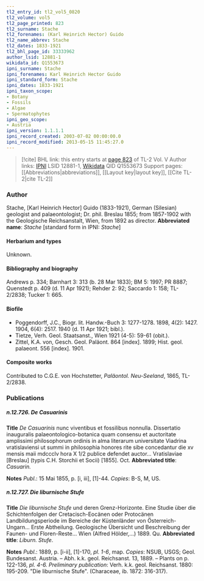 ```yaml
---
tl2_entry_id: tl2_vol5_0820
tl2_volume: vol5
tl2_page_printed: 823
tl2_surname: Stache
tl2_forenames: (Karl Heinrich Hector) Guido
tl2_name_abbrev: Stache
tl2_dates: 1833-1921
tl2_bhl_page_id: 33333962
author_lsid: 12881-1
wikidata_id: Q1553673
ipni_surname: Stache
ipni_forenames: Karl Heinrich Hector Guido
ipni_standard_form: Stache
ipni_dates: 1833-1921
ipni_taxon_scope: 
- Botany
- Fossils
- Algae
- Spermatophytes
ipni_geo_scope: 
- Austria
ipni_version: 1.1.1.1
ipni_record_created: 2003-07-02 00:00:00.0
ipni_record_modified: 2013-05-15 11:45:27.0
---
```


> [!cite] BHL link: this entry starts at [page 823](https://www.biodiversitylibrary.org/page/33333962) of TL-2 Vol. V
> Author links: [IPNI](https://www.ipni.org/a/12881-1) LSID 12881-1, [Wikidata](https://www.wikidata.org/wiki/Q1553673) QID Q1553673
> Support pages: [[Abbreviations|abbreviations]], [[Layout key|layout key]], [[Cite TL-2|cite TL-2]]

### Author

Stache, \[Karl Heinrich Hector\] Guido (1833-1921), German (Silesian) geologist and palaeontologist; Dr. phil. Breslau 1855; from 1857-1902 with the Geologische Reichsanstalt, Wien, from 1892 as director. 
**Abbreviated name**: *Stache* \[standard form in IPNI: *Stache*\]

#### Herbarium and types

Unknown.

#### Bibliography and biography

Andrews p. 334; Barnhart 3: 313 (b. 28 Mar 1833); BM 5: 1997; PR 8887; Quenstedt p. 409 (d. 11 Apr 1921); Rehder 2: 92; Saccardo 1: 158; TL-2/2838; Tucker 1: 665.

#### Biofile

- Poggendorff, J.C., Biogr. lit. Handw.-Buch 3: 1277-1278. 1898, 4(2): 1427. 1904, 6(4): 2517. 1940 (d. 11 Apr 1921; bibl.).
- Tietze, Verh. Geol. Staatsanst., Wien 1921 (4-5): 59-61 (obit.).
- Zittel, K.A. von, Gesch. Geol. Paläont. 864 \[index\]. 1899; Hist. geol. palaeont. 556 \[index\]. 1901.

#### Composite works

Contributed to C.G.E. von Hochstetter, *Paläontol. Neu-Seeland*, 1865, TL-2/2838.

### Publications

##### n.12.726. De Casuarinis

**Title**
*De Casuarinis* nunc viventibus et fossilibus nonnulla. Dissertatio inauguralis palaeontologico-botanica quam consensu et auctoritate amplissimi philosophorum ordinis in alma literarum universitate Viadrina vratislaviensi ut summi in philosophia honores rite sibe concedantur die xv mensis maii mdccclv hora X 1/2 publice defendet auctor... Vratislaviae \[Breslau\] (typis C.H. Storchii et Socii) \[1855\]. Oct.
**Abbreviated title**: *Casuarin.*

**Notes**
*Publ*.: 15 Mai 1855, p. \[i, iii\], \[1\]-44. *Copies*: B-S, M, US.

##### n.12.727. Die liburnische Stufe

**Title**
*Die liburnische Stufe* und deren Grenz-Horizonte. Eine Studie über die Schichtenfolgen der Cretacisch-Eocänen oder Protocänen Landbildungsperiode im Bereiche der Küstenländer von Österreich-Ungarn... Erste Abtheilung. Geologische Übersicht und Beschreibung der Faunen- und Floren-Reste... Wien (Alfred Hölder,...) 1889. Qu.
**Abbreviated title**: *Liburn. Stufe*.

**Notes**
*Publ*.: 1889, p. \[i-ii\], \[1\]-170, *pl. 1-6*, map. *Copies*: NSUB, USGS; Geol. Bundesanst. Austria. – Abh. k.k. geol. Reichsanst. 13, 1889. – Plants on p. 122-136, *pl. 4-6.*
*Preliminary publication*: Verh. k.k. geol. Reichsanst. 1880: 195-209. "Die liburnische Stufe". (Characeae, ib. 1872: 316-317).

